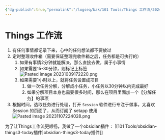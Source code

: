 ```yaml
---
{"dg-publish":true,"permalink":"/logseq/bak/101 Tools/Things 工作流/2024-03-11T02_29_59.429Z.Desktop/","tags":["效率","tools"],"noteIcon":"","created":"2023-10-09T17:10:00+08:00","updated":"2024-02-02T13:02:13+08:00"}
---
```



# Things 工作流

1. 有任何事情都记录下来，心中的任何想法都不要放过
2. 定时整理收件箱（需要保证整理完收件箱之后，任务都是可执行的）
	1. 如果有事情2分钟就能解决，那么直接去做，属于小事情
	2. 如果需要15-30分钟，则标记上标签 ![Pasted image 20231009172220.png](/img/user/card/Pasted%20image%2020231009172220.png)
	3. 如果需要1小时以上，就将任务设置成项目
		1. 做一次任务分解，分解成小任务，小任务以30分钟以内完成最好
		2. 如果分解项目本身也需要很多时间，那么在项目里面加一个【分解任务】的事项
3. 根据时间，选取任务进行处理，打开 `Session` 软件进行专注于做事，太喜欢 Session 的页面了，从而订阅了 setapp 使用  ![Pasted image 20231107224028.png](/img/user/card/Pasted%20image%2020231107224028.png)

为了让Things工作流更顺畅，我做了一个obsidian插件： [[101 Tools/obsidian-things3-today插件\|obsidian-things3-today插件]]